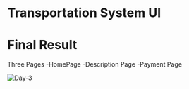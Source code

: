 # Transportation System UI

# Final Result

Three Pages
-HomePage
-Description Page
-Payment Page

![Day-3](https://user-images.githubusercontent.com/62948764/119264060-590dd500-bc01-11eb-8845-56a20ca36675.jpg)
